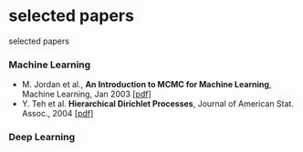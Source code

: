# selected papers
selected papers

### Machine Learning

- M. Jordan et al., **An Introduction to MCMC for Machine Learning**, Machine Learning, Jan 2003 [[pdf]](http://www.cs.bham.ac.uk/~axk/mcmc1.pdf)
- Y. Teh et al. **Hierarchical Dirichlet Processes**, Journal of American Stat. Assoc., 2004 [[pdf]](https://people.eecs.berkeley.edu/~jordan/papers/hdp.pdf)

### Deep Learning






